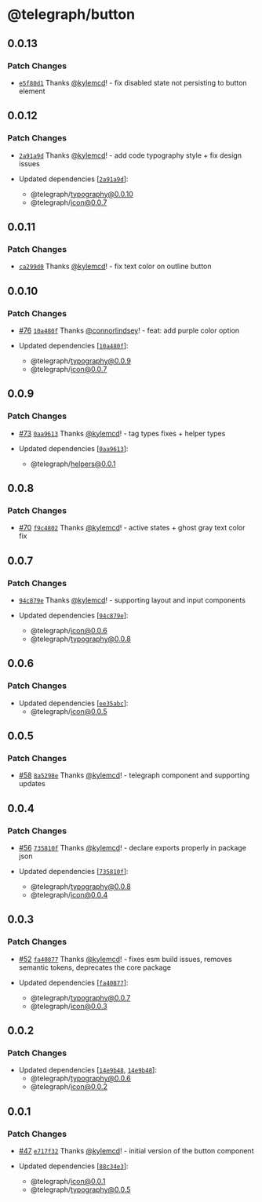 # @telegraph/button

## 0.0.13

### Patch Changes

- [`e5f80d1`](https://github.com/knocklabs/telegraph/commit/e5f80d167af3b4dc89a6c9f5c878a0e9f5f4d497) Thanks [@kylemcd](https://github.com/kylemcd)! - fix disabled state not persisting to button element

## 0.0.12

### Patch Changes

- [`2a91a9d`](https://github.com/knocklabs/telegraph/commit/2a91a9d77798390afeccbacf9dc1ca232c391668) Thanks [@kylemcd](https://github.com/kylemcd)! - add code typography style + fix design issues

- Updated dependencies [[`2a91a9d`](https://github.com/knocklabs/telegraph/commit/2a91a9d77798390afeccbacf9dc1ca232c391668)]:
  - @telegraph/typography@0.0.10
  - @telegraph/icon@0.0.7

## 0.0.11

### Patch Changes

- [`ca299d0`](https://github.com/knocklabs/telegraph/commit/ca299d0868caad117e11b2dc2f880d86cbbd814e) Thanks [@kylemcd](https://github.com/kylemcd)! - fix text color on outline button

## 0.0.10

### Patch Changes

- [#76](https://github.com/knocklabs/telegraph/pull/76) [`10a480f`](https://github.com/knocklabs/telegraph/commit/10a480f1013bcdfb1805012ce503f4bb7b52e724) Thanks [@connorlindsey](https://github.com/connorlindsey)! - feat: add purple color option

- Updated dependencies [[`10a480f`](https://github.com/knocklabs/telegraph/commit/10a480f1013bcdfb1805012ce503f4bb7b52e724)]:
  - @telegraph/typography@0.0.9
  - @telegraph/icon@0.0.7

## 0.0.9

### Patch Changes

- [#73](https://github.com/knocklabs/telegraph/pull/73) [`0aa9613`](https://github.com/knocklabs/telegraph/commit/0aa9613512ac4fa6073bcf2542b3f67216ad1e7e) Thanks [@kylemcd](https://github.com/kylemcd)! - tag types fixes + helper types

- Updated dependencies [[`0aa9613`](https://github.com/knocklabs/telegraph/commit/0aa9613512ac4fa6073bcf2542b3f67216ad1e7e)]:
  - @telegraph/helpers@0.0.1

## 0.0.8

### Patch Changes

- [#70](https://github.com/knocklabs/telegraph/pull/70) [`f9c4802`](https://github.com/knocklabs/telegraph/commit/f9c480297851d52c6526eb7c8072f4b7e8a381f6) Thanks [@kylemcd](https://github.com/kylemcd)! - active states + ghost gray text color fix

## 0.0.7

### Patch Changes

- [`94c879e`](https://github.com/knocklabs/telegraph/commit/94c879ed645a7b9b1385c2232dfc0d182d20dad2) Thanks [@kylemcd](https://github.com/kylemcd)! - supporting layout and input components

- Updated dependencies [[`94c879e`](https://github.com/knocklabs/telegraph/commit/94c879ed645a7b9b1385c2232dfc0d182d20dad2)]:
  - @telegraph/icon@0.0.6
  - @telegraph/typography@0.0.8

## 0.0.6

### Patch Changes

- Updated dependencies [[`ee35abc`](https://github.com/knocklabs/telegraph/commit/ee35abcb229f15cca8ebac6418c9abddcf2dc97c)]:
  - @telegraph/icon@0.0.5

## 0.0.5

### Patch Changes

- [#58](https://github.com/knocklabs/telegraph/pull/58) [`8a5298e`](https://github.com/knocklabs/telegraph/commit/8a5298e344c55dfa38553f1df09f17d90aa78951) Thanks [@kylemcd](https://github.com/kylemcd)! - telegraph component and supporting updates

## 0.0.4

### Patch Changes

- [#56](https://github.com/knocklabs/telegraph/pull/56) [`735810f`](https://github.com/knocklabs/telegraph/commit/735810f46e0236a0b486753168ca09f6f1fcc6dc) Thanks [@kylemcd](https://github.com/kylemcd)! - declare exports properly in package json

- Updated dependencies [[`735810f`](https://github.com/knocklabs/telegraph/commit/735810f46e0236a0b486753168ca09f6f1fcc6dc)]:
  - @telegraph/typography@0.0.8
  - @telegraph/icon@0.0.4

## 0.0.3

### Patch Changes

- [#52](https://github.com/knocklabs/telegraph/pull/52) [`fa40877`](https://github.com/knocklabs/telegraph/commit/fa408773387bf864fb3d38f13028ba889fef60a5) Thanks [@kylemcd](https://github.com/kylemcd)! - fixes esm build issues, removes semantic tokens, deprecates the core package

- Updated dependencies [[`fa40877`](https://github.com/knocklabs/telegraph/commit/fa408773387bf864fb3d38f13028ba889fef60a5)]:
  - @telegraph/typography@0.0.7
  - @telegraph/icon@0.0.3

## 0.0.2

### Patch Changes

- Updated dependencies [[`14e9b48`](https://github.com/knocklabs/telegraph/commit/14e9b484a99b9e40460a91350297fefa9e98abd2), [`14e9b48`](https://github.com/knocklabs/telegraph/commit/14e9b484a99b9e40460a91350297fefa9e98abd2)]:
  - @telegraph/typography@0.0.6
  - @telegraph/icon@0.0.2

## 0.0.1

### Patch Changes

- [#47](https://github.com/knocklabs/telegraph/pull/47) [`e717f32`](https://github.com/knocklabs/telegraph/commit/e717f321d1ebd2517088564561cfee12ab4ae02c) Thanks [@kylemcd](https://github.com/kylemcd)! - initial version of the button component

- Updated dependencies [[`88c34e3`](https://github.com/knocklabs/telegraph/commit/88c34e35e0fd221b48e3f27ad5722e01295f06a2)]:
  - @telegraph/icon@0.0.1
  - @telegraph/typography@0.0.5
